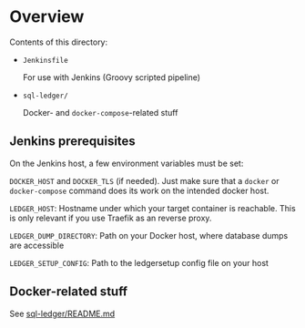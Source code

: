 # Overview

Contents of this directory:

* `Jenkinsfile`

    For use with Jenkins (Groovy scripted pipeline)

* `sql-ledger/`

    Docker- and `docker-compose`-related stuff


## Jenkins prerequisites

On the Jenkins host, a few environment variables must be set:

`DOCKER_HOST` and `DOCKER_TLS` (if needed). Just make sure that a `docker` or
`docker-compose` command does its work on the intended docker host.

`LEDGER_HOST`: Hostname under which your target container is reachable.
This is only relevant if you use Traefik as an reverse proxy.

`LEDGER_DUMP_DIRECTORY`: Path on your Docker host, where database dumps are accessible

`LEDGER_SETUP_CONFIG`: Path to the ledgersetup config file on your host


## Docker-related stuff

See [sql-ledger/README.md](sql-ledger/README.md)
